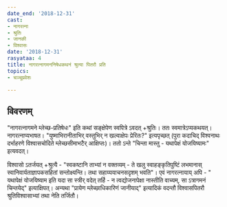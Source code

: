 ```yaml
---
date_end: '2018-12-31'
cast:
- नागरत्ना
- श्रुतिः
- जानकी
- विश्वासः
date: '2018-12-31'
rasyataa: 4
title: नागरत्नागमननिषेधकथनं श्रुत्या पितरौ प्रति
topics:
- चञ्चूप्रवेशः

---
```


## विवरणम्
"नागरत्नागमने म्लेच्छ-प्रतिषेधः" इति कथां सङ्क्षेपेण स्वपित्रे ऽवदत् +श्रुतिः। ततः स्वमात्रेऽप्यकथयत्। नागरत्नाप्यभाषत। "युष्माभिरानीताभिर् वस्तुभिर् न खल्वाक्षेपः प्रेरितः?" इत्यपृच्छत् (पुरा कदाचिद् विश्वनाथः दर्भाहरणे विश्वासचोदिते म्लेच्छसीमाभटैर् आक्षिप्तः)। ततो ऽन्ते "चिन्ता मास्तु - यथापेक्षं योजयिष्यामः" इत्यवदत्।

विश्वासो ऽतर्जयत् +‌श्रुत्यै - "स्वकष्टानि ताभ्यां न वक्तव्यम् - ते खलु स्वाहङ्कृतिपुष्टिं लभमानास् स्वानिवार्यताज्ञापकसहितां सन्तोक्ष्यन्ति। तथा सहाय्ययाचनसदृशम् भवति"। एवं नागरत्नायाय् अपि - " यथापेक्षं योजयिष्याम इति यदा सा स्त्रीर् वदेत् तर्हि - न त्वद्योजनापेक्षा नास्तीति वाच्यम्, सा ऽत्रागमनं चिन्तयेद्" इत्याक्षिपत्। अन्यथा "प्रायेण म्लेच्छाधिकारिणं जानीयाद्" इत्यादिकं वदन्तौ विश्वासपितरौ श्रुतिविश्वासाभ्यां तथा नेति तर्जितौ।

